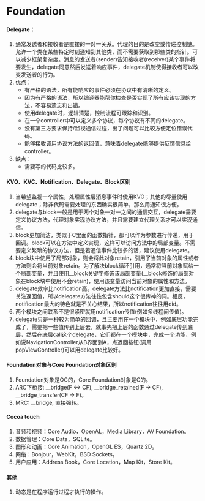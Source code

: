 # Foundation


#### Delegate：
1. 通常发送者和接收者是直接的一对一关系。代理的目的是改变或传递控制链。允许一个类在某些特定时刻通知到其他类，而不需要获取到那些类的指针。可以减少框架复杂度。消息的发送者(sender)告知接收者(receiver)某个事件将要发生，delegate同意然后发送着响应事件，delegate机制使得接收者可以改变发送者的行为。
2. 优点：
	* 有严格的语法，所有能响应的事件必须在协议中有清晰的定义。
	* 因为有严格的语法，所以编译器能帮你检查是否实现了所有应该实现的方法，不容易遗忘和出错。
	* 使用delegate时，逻辑清楚，控制流程可跟踪和识别。
	* 在一个controller中可以定义多个协议，每个协议有不同的delegate。
	* 没有第三方要求保持/监视通信过程，出了问题可以比较方便定位错误代码。
	* 能够接收调用协议方法的返回值，意味着delegate能够提供反馈信息给controller。
3. 缺点：
 	* 需要写的代码比较多。
 	
#### KVO、KVC、Notification、Delegate、Block区别
1. 当希望监视一个属性，处理属性层消息事件时使用KVO；其他的尽量使用delegate；除非代码需要处理的东西确实很简单，那么用通知很方便。
2. delegate与block一般是用于两个对象一对一之间的通信交互，delegate需要定义协议方法，代理对象实现协议方法，并且需要建立代理关系才可以实现通信。
3. block更加简洁，类似于C里面的函数指针，都可以作为参数进行传递，用于回调。block可以在方法中定义实现，这样可以访问方法中的局部变量。不需要定义繁琐的协议方法，但是若通信事件比较多的话，建议使用delegate。
4. block块中使用了局部对象，则会将此对象retain，引用了当前对象的属性或者方法则会将当前对象retain。为了解决block循环引用，通常将当前对象赋给一个局部变量，并且使用__block关键字修饰该局部变量(__block修饰的局部对象在block块中使用不会retain)，使用该变量访问当前对象的属性和方法。
5. delegate效率比notification高。delegate方法比notification更加直接，需要关注返回值，所以delegate方法往往包含should这个很传神的词。相反，notification最大的特色就是不关心结果，所以notification往往用did。
6. 两个模块之间联系不是很紧密就用notification传值(例如多线程间传值)。
7. delegate只是一种较为简单的回调，且主要用在一个模块中，例如底层功能完成了，需要把一些值传到上层去，就事先把上层的函数通过delegate传到底层，然后在底层call这个delegate，它们都在一个模块中，完成一个功能，例如说NavigationController从B界面到A，点返回按钮(调用popViewController)可以用delegate比较好。

#### Foundation对象与Core Foundation对象区别
1. Foundation对象是OC的，Core Foundation对象是C的。
2. ARC下桥接: __bridge(F <-> CF), __bridge_retained(F -> CF), __bridge_transfer(CF -> F)。
3. MRC: __bridge, 直接强转。

#### Cocoa touch
1. 音频和视频：Core Audio，OpenAL，Media Library，AV Foundation。
2. 数据管理：Core Data，SQLite。
3. 图形和动画：Core Animation，OpenGL ES，Quartz 2D。
4. 网络：Bonjour，WebKit，BSD Sockets。
5. 用户应用：Address Book，Core Location，Map Kit，Store Kit。

#### 其他
1. 动态是在程序运行过程才执行的操作。




